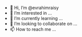 - 👋 Hi, I’m @evrahimraisy
- 👀 I’m interested in ...
- 🌱 I’m currently learning ...
- 💞️ I’m looking to collaborate on ...
- 📫 How to reach me ...

<!---
evrahimraisy/evrahimraisy is a ✨ special ✨ repository because its `README.md` (this file) appears on your GitHub profile.
You can click the Preview link to take a look at your changes.
--->
